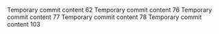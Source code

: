 Temporary commit content 62
Temporary commit content 76
Temporary commit content 77
Temporary commit content 78
Temporary commit content 103
